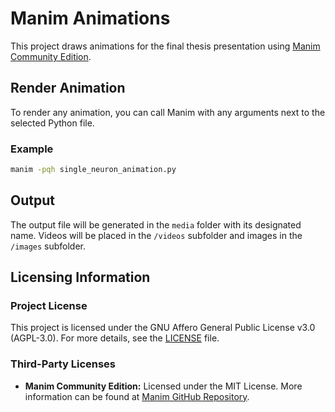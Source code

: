 
# Manim Animations

This project draws animations for the final thesis presentation using [Manim Community Edition](https://www.manim.community/).

## Render Animation

To render any animation, you can call Manim with any arguments next to the selected Python file.

### Example

```bash
manim -pqh single_neuron_animation.py
```

## Output

The output file will be generated in the `media` folder with its designated name. Videos will be placed in the `/videos` subfolder and images in the `/images` subfolder.

## Licensing Information

### Project License

This project is licensed under the GNU Affero General Public License v3.0 (AGPL-3.0). For more details, see the [LICENSE](LICENSE.md) file.

### Third-Party Licenses

- **Manim Community Edition:** Licensed under the MIT License. More information can be found at [Manim GitHub Repository](https://github.com/ManimCommunity/manim).
